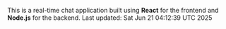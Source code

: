 This is a real-time chat application built using **React** for the frontend and **Node.js** for the backend.
Last updated: Sat Jun 21 04:12:39 UTC 2025
